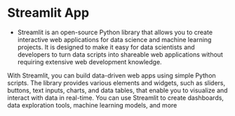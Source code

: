 # Streamlit App

- Streamlit is an open-source Python library that allows you to create interactive web applications for data science and machine learning projects. It is designed to make it easy for data scientists and developers to turn data scripts into shareable web applications without requiring extensive web development knowledge.

With Streamlit, you can build data-driven web apps using simple Python scripts. The library provides various elements and widgets, such as sliders, buttons, text inputs, charts, and data tables, that enable you to visualize and interact with data in real-time. You can use Streamlit to create dashboards, data exploration tools, machine learning models, and more
